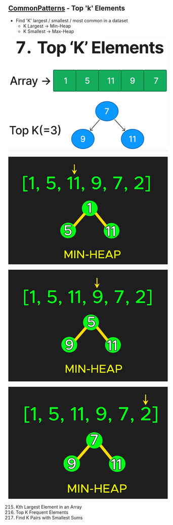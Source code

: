 ## [CommonPatterns](./CommonPatterns.md) - Top 'k' Elements
- Find 'K' largest / smallest / most common in a dataset
    - K Largest -> Min-Heap
    - K Smallest -> Max-Heap

![image](../imgs/top-k-0.png)

![image](../imgs/top-k-1.png)

![image](../imgs/top-k-2.png)

![image](../imgs/top-k-3.png)

215. Kth Largest Element in an Array
347. Top K Frequent Elements
373. Find K Pairs with Smallest Sums
